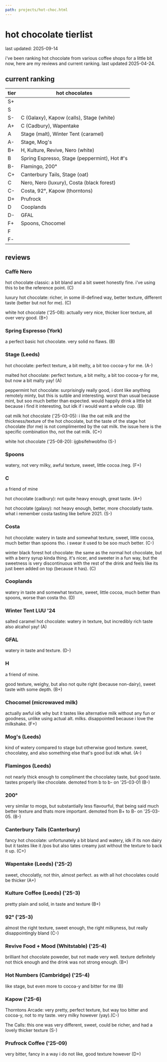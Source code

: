 ```yaml
---
path: projects/hot-choc.html
---
```


# hot chocolate tierlist

last updated: 2025-09-14

i've been ranking hot chocolate from various coffee shops for a little bit now, here are my reviews and current ranking. last updated 2025-04-24.

## current ranking

tier | hot chocolates 
-----|-----------------
S+   |   
S    |  
S-   | C (Galaxy), Kapow (calls), Stage (white)
A+   | C (Cadbury), Wapentake
A    | Stage (malt), Winter Tent (caramel) 
A-   | Stage, Mog's  
B+   | H, Kulture, Revive, Nero (white) 
B    | Spring Espresso, Stage (peppermint), Hot #'s
B-   | Flamingo, 200°
C+   | Canterbury Tails, Stage (oat)  
C    | Nero, Nero (luxury), Costa (black forest) 
C-   | Costa, 92°, Kapow (thorntons)
D+   | Prufrock
D    | Cooplands 
D-   | GFAL  
F+   | Spoons, Chocomel  
F    |  
F-   |   


## reviews

### Caffè Nero
hot chocolate classic: a bit bland and a bit sweet honestly fine. i've using this to be the reference point. (C)

luxury hot chocolate: richer, in some ill-defined way, better texture, different taste (better but not for me). (C)

white hot chocolate ('25-08): actually very nice, thicker licer texture, all over very good. (B+)

### Spring Espresso (York)
a perfect basic hot chocolate. very solid no flaws. (B)

### Stage (Leeds)
hot chocolate: perfect texture, a bit melty, a bit too cocoa-y for me. (A-)

malted hot chocolate: perfect texture, a bit melty, a bit too cocoa-y for me, but now a bit malty yay! (A)

peppermint hot chocolate: surprisingly really good, i dont like anything remotely minty, but this is sutble and interesting. worst than usual because mint, but soo much better than expected. would happily drink a little bit because i find it interesting, but idk if i would want a whole cup. (B)

oat milk hot chocolate ('25-03-05): i like the oat milk and the thickness/texture of the hot chocolate, but the taste of the stage hot chocolate (for me) is not complimented by the oat milk. the issue here is the specific combination tho, not the oat milk. (C+)

white hot chocolate ('25-08-20): ijgbsifehwobfno (S-)

### Spoons
watery, not very milky, awful texture, sweet, little cocoa /neg. (F+)

### C
a friend of mine

hot chocolate (cadbury): not quite heavy enough, great taste. (A+)

hot chocolate (galaxy): not heavy enough, better, more chocolatly taste. what i remember costa tasting like before 2021. (S-)

### Costa 

hot chocolate: watery in taste and somewhat texture, sweet, little cocoa, much better than spoons tho. i swear it used to be soo much better. (C-) 

winter black forest hot chocolate: the same as the normal hot chocolate, but with a berry syrup kinda thing. it's nicer, and sweeter in a fun way, but the sweetness is very discontinuous with the rest of the drink and feels like its just been added on top (because it has). (C)

### Cooplands
watery in taste and somewhat texture, sweet, little cocoa, much better than spoons, worse than costa tho. (D) 

### Winter Tent LUU '24
salted caramel hot chocolate: watery in texture, but incredibly rich taste also alcahol yay! (A)

### GFAL
watery in taste and texture. (D-)

### H
a friend of mine.

good texture, weighy, but also not quite right (because non-dairy), sweet taste with some depth. (B+)

### Chocomel (microwaved milk)
actually awful idk why but it tastes like alternative milk without any fun or goodness, unlike using actual alt. milks. disappointed because i love the milkshake. (F+)

### Mog's (Leeds)
kind of watery compared to stage but otherwise good texture. sweet, chocolatey, and also something else that's good but idk what. (A-)

### Flamingos (Leeds)
not nearly thick enough to compliment the chocolatey taste, but good taste. tastes properly like chocolate. demoted from b to b- on '25-03-01 (B-)

### 200°
very similar to mogs, but substantially less flavourful, that being said much better texture and thats more important. demoted from B+ to B- on '25-03-05. (B-)


### Canterbury Tails (Canterbury)
fancy hot chocolate: unfortunately a bit bland and watery, idk if its non dairy but it tastes like it /pos but also tates creamy just without the texture to back it up. (C+)


### Wapentake (Leeds) ('25-2)
sweet, chocolatly, not thin, almost perfect. as with all hot chocolates could be thicker (A+)

### Kulture Coffee (Leeds) ('25-3)
pretty plain and solid, in taste and texture (B+)

### 92° ('25-3)
almost the right texture, sweet enough, the right milkyness, but really disappointingly bland (C-) 

### Revive Food + Mood (Whitstable) ('25-4)
brilliant hot chocolate poweder, but not made very well. texture definitely not thick enough and the drink was not strong enough. (B+)

### Hot Numbers (Cambridge) ('25-4)
like stage, but even more to cocoa-y and bitter for me (B)

### Kapow ('25-6)
Thorntons Arcade: very pretty, perfect texture, but way too bitter and cocoa-y, not to my taste. very milky however (yay).(C-)

The Calls: this one was very different, sweet, could be richer, and had a lovely thicker texture (S-)

### Prufrock Coffee ('25-09)
very bitter, fancy in a way i do not like, good texture however (D+)

